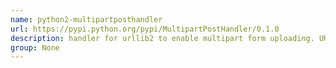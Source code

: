 ```yaml
---
name: python2-multipartposthandler
url: https://pypi.python.org/pypi/MultipartPostHandler/0.1.0
description: handler for urllib2 to enable multipart form uploading. URL : https://pypi.python.org/pypi/MultipartPostHandler/0.1.0 Groups : None
group: None
---
```

